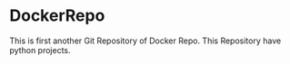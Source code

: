 # DockerRepo

This is first another Git Repository of Docker Repo. This Repository have python projects.

